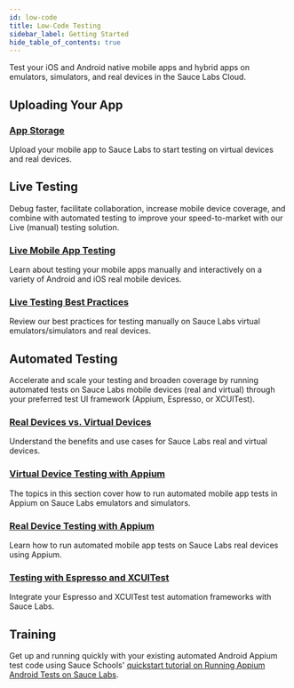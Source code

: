 ```yaml
---
id: low-code
title: Low-Code Testing
sidebar_label: Getting Started
hide_table_of_contents: true
---
```


Test your iOS and Android native mobile apps and hybrid apps on emulators, simulators, and real devices in the Sauce Labs Cloud.

## Uploading Your App

<div>
  <div className="box boxwidetop card">
    <div className="container">
    <a href="/mobile-apps/app-storage"><h3>App Storage</h3></a>
    <p>Upload your mobile app to Sauce Labs to start testing on virtual devices and real devices.</p>
    </div>
  </div>
</div>

## Live Testing  

Debug faster, facilitate collaboration, increase mobile device coverage, and combine with automated testing to improve your speed-to-market with our Live (manual) testing solution.


<div className="box-wrapper" markdown="1">

  <div className="box box1 card">
    <div className="container">
    <a href="/mobile-apps/live-testing/live-mobile-app-testing"><h3>Live Mobile App Testing</h3></a>
    <p>Learn about testing your mobile apps manually and interactively on a variety of Android and iOS real mobile devices.</p>
    </div>
  </div>
  <div className="box box2 card">
    <div className="container">
    <a href="/mobile-apps/live-testing/live-mobile-app-testing"><h3>Live Testing Best Practices</h3></a>
    <p>Review our best practices for testing manually on Sauce Labs virtual emulators/simulators and real devices.</p>
    </div>
  </div>
</div>

## Automated Testing

Accelerate and scale your testing and broaden coverage by running automated tests on Sauce Labs mobile devices (real and virtual) through your preferred test UI framework (Appium, Espresso, or XCUITest).

<div>
  <div className="box boxwidetop card">
    <div className="container">
    <a href="/mobile-apps/supported-devices"><h3>Real Devices vs. Virtual Devices</h3></a>
    <p>Understand the benefits and use cases for Sauce Labs real and virtual devices.</p>
    </div>
  </div>
</div>
<div className="box-wrapper" markdown="1">
  <div className="box box1 card">
    <div className="container">
    <a href="/mobile-apps/automated-testing/appium/virtual-devices"><h3>Virtual Device Testing with Appium</h3></a>The topics in this section cover how to run automated mobile app tests in Appium on Sauce Labs emulators and simulators.
    </div>
  </div>
  <div className="box box2 card">
    <div className="container">
    <a href="/mobile-apps/automated-testing/appium/real-devices"><h3>Real Device Testing with Appium</h3></a>Learn how to run automated mobile app tests on Sauce Labs real devices using Appium.
    </div>
  </div>
</div>
<div className="box boxwidebottom card">
  <div className="container">
  <a href="/mobile-apps/automated-testing/espresso-xcuitest"><h3>Testing with Espresso and XCUITest</h3></a>
  <p>Integrate your Espresso and XCUITest test automation frameworks with Sauce Labs.</p>
  </div>
</div>

## Training

Get up and running quickly with your existing automated Android Appium test code using Sauce Schools' [quickstart tutorial on Running Appium Android Tests on Sauce Labs](https://training.saucelabs.com/codelabs/Module2-Quickstart/?index=..%2F..quickstart#0).
